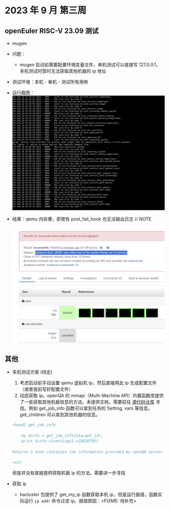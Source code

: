 # 2023 年 9 月 第三周

## openEuler RISC-V 23.09 测试

- mugen
- 问题：
  - mugen 启动前需要配置环境变量文件，单机测试可以直接写 127.0.0.1，多机测试时暂时无法获取其他机器的 ip 地址

- 测试环境：本机 - 单机 - 测试所有用例
- 运行截图：![mugen_run_in_openqa](202309_week3/mugen_run_in_openqa.png)
- 结果：qemu 内存爆，即使有 post_fail_hook 也无法输出日志 // NOTE

  ![Alt text](./202309_week3/mugen_run_in_openqa_failed.png)

## 其他

- 多机测试方案 (待定)

  1. 考虑启动前手动设置 qemu 虚拟机 ip，然后直接用此 ip 生成配置文件（或者提前写好配置文件）
  2. 动态获取 ip。openQA 的 mmapi（Multi-Machine API）内置函数库提供了一些获取其他机器信息的方法。未提供文档，需要前往 [源代码仓库](https://github.com/os-autoinst/os-autoinst/blob/master/mmapi.pm) 寻找。例如 get_job_info 函数可以拿到任务的 Setting, vars 等信息。get_children 可以拿到其他机器的信息。

    ```perl
    =head2 get_job_info

        my $info = get_job_info($target_id);
        print $info->{settings}->{DESKTOP}

    Returns a hash containin job information provided by openQA server.

    =cut
    ```

    但是并没有直接提供获取机器 ip 的方法。需要进一步寻找

- 获取 ip

  - hacluster 包提供了 get_my_ip 函数获取本机 ip，但是运行报错，函数实际运行 `ip addr` 命令过滤 ip。报错原因：<FIXME: 待补充>
